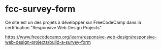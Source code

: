 # fcc-survey-form

Ce site est un des projets à développer sur FreeCodeCamp dans la certification  "Responsive Web Design Projects"

https://www.freecodecamp.org/learn/responsive-web-design/responsive-web-design-projects/build-a-survey-form
